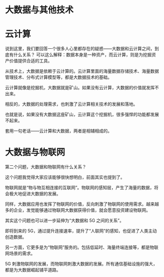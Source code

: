 # 大数据与其他技术

# 云计算

说到这里，我们要回答一个很多人心里都存在的疑惑——大数据和云计算之间，到底有什么关系？
可以这么解释：数据本身是一种资产，而云计算，则是为挖掘资产价值提供合适的工具。

从技术上，大数据是依赖于云计算的。云计算里面的海量数据存储技术、海量数据管理技术、分布式计算模型等，都是大数据技术的基础。

云计算就像是挖掘机，大数据就是矿山。如果没有云计算，大数据的价值就发挥不出来。

相反的，大数据的处理需求，也刺激了云计算相关技术的发展和落地。

也就是说，如果没有大数据这座矿山，云计算这个挖掘机，很多强悍的功能都发展不起来。

套用一句老话——云计算和大数据，两者是相辅相成的。

# 大数据与物联网

第二个问题，大数据和物联网有什么关系？

这个问题我觉得大家应该能够很快想明白，前面其实也提到了。

物联网就是“物与物互相连接的互联网”。物联网的感知层，产生了海量的数据，将会极大地促进大数据的发展。

同样，大数据应用也发挥了物联网的价值，反向刺激了物联网的使用需求。越来越多的企业，发觉能够通过物联网大数据获得价值，就会愿意投资建设物联网。

其实这个问题也可以进一步延伸为“大数据和 5G 之间的关系”。

即将到来的 5G，通过提升连接速率，提升了“人联网”的感知，也促进了人类主动创造数据。

另一方面，它更多是为“物联网”服务的。包括低延时、海量终端连接等，都是物联网场景的需求。

5G 刺激物联网的发展，而物联网刺激大数据的发展。所有通信基础设施的强大，都是为大数据崛起铺平道路。
